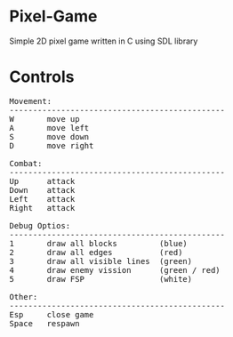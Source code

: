 # Pixel-Game

Simple 2D pixel game written in C using SDL library 

# Controls
 
<pre>
Movement:
----------------------------------------------
W       move up 
A       move left  
S       move down 
D       move right

Combat:
----------------------------------------------
Up      attack 
Down    attack 
Left    attack 
Right   attack 

Debug Optios:
----------------------------------------------
1       draw all blocks         (blue)
2       draw all edges          (red)
3       draw all visible lines  (green)
4       draw enemy vission  	(green / red)
5       draw FSP				(white)

Other:
----------------------------------------------
Esp     close game
Space   respawn 
</pre>  

